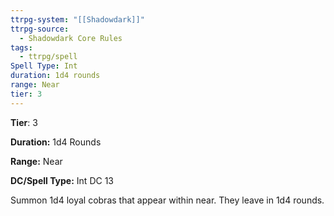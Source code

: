 ```yaml
---
ttrpg-system: "[[Shadowdark]]"
ttrpg-source:
  - Shadowdark Core Rules
tags:
  - ttrpg/spell
Spell Type: Int
duration: 1d4 rounds
range: Near
tier: 3
---
```

**Tier**: 3

**Duration:** 1d4 Rounds

**Range:** Near

**DC/Spell Type:** Int DC 13

Summon 1d4 loyal cobras that appear within near. They leave in 1d4 rounds. 